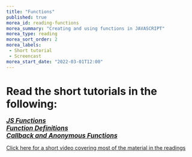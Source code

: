 ```yaml
---
title: "Functions"
published: true
morea_id: reading-functions
morea_summary: "Creating and using functions in JAVASCRIPT"
morea_type: reading
morea_sort_order: 2
morea_labels:
 - Short tutorial
 - Screencast 
morea_start_date: "2022-03-01T12:00"
---
```

# Read the short tutorials in the following:

<a href="https://www.w3schools.com/js/js_functions.asp"><i><b><big>*JS Functions*</big></b></i></a>
<br>
<a href="https://www.w3schools.com/js/js_function_definition.asp"><i><b><big>*Function Definitions*</big></b></i></a>
<br>
<a href="https://www.freecodecamp.org/news/javascript-callback-functions-what-are-callbacks-in-js-and-how-to-use-them/"><i><b><big>*Callback and Anonymous Functions*</big></b></i></a>


[Click here for a short video covering most of the material in the readings](https://www.youtube.com/watch?v=Tvu1FqhOUrQ) 


